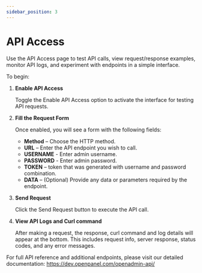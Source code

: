 ```yaml
---
sidebar_position: 3
---
```


# API Access

Use the API Access page to test API calls, view request/response examples, monitor API logs, and experiment with endpoints in a simple interface.

To begin:

1. **Enable API Access**

   Toggle the Enable API Access option to activate the interface for testing API requests.

3. **Fill the Request Form**

   Once enabled, you will see a form with the following fields:

    - **Method** – Choose the HTTP method.
    - **URL** – Enter the API endpoint you wish to call.
    - **USERNAME** - Enter admin username.
    - **PASSWORD** - Enter admin password.
    - **TOKEN** – token that was generated with username and password combination.
    - **DATA** – (Optional) Provide any data or parameters required by the endpoint.

5. **Send Request**

   Click the Send Request button to execute the API call.

7. **View API Logs and Curl command**

   After making a request, the response, curl command and log details will appear at the bottom. This includes request info, server response, status codes, and any error messages.

For full API reference and additional endpoints, please visit our detailed documentation: https://dev.openpanel.com/openadmin-api/
